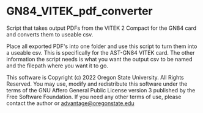 # GN84_VITEK_pdf_converter
Script that takes output PDFs from the VITEK 2 Compact for the GN84 card and converts them to useable csv.

Place all exported PDF's into one folder and use this script to turn them into a useable csv. This is specifically for the AST-GN84 VITEK card. The other information the script needs is what you want the output csv to be named and the filepath where you want it to go.

This software is Copyright (c) 2022 Oregon State University. All Rights Reserved. You may use, modify and redistribute this software under the terms of the GNU Affero General Public License version 3 published by the Free Software Foundation. If you need any other terms of use, please contact the author or advantage@oregonstate.edu
